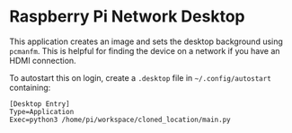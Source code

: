 # Raspberry Pi Network Desktop

This application creates an image and sets the desktop background using `pcmanfm`. This is helpful for finding the device on a network if you have an HDMI connection.

To autostart this on login, create a `.desktop` file in `~/.config/autostart` containing:

```
[Desktop Entry]
Type=Application
Exec=python3 /home/pi/workspace/cloned_location/main.py

```

